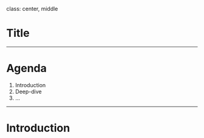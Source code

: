 class: center, middle
# Title

---

# Agenda

1. Introduction
2. Deep-dive
3. ...

---

# Introduction
